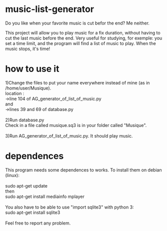 # music-list-generator

   Do you like when your favorite music is cut befor the end? Me neither.

   This project will allow you to play music for a fix duration, without having to cut the last music before the end. Very useful for studying, for exemple: you set a time limit, and the program will find a list of music to play. When the music stops, it's time!

# how to use it
1)Change the files to put your name everywhere instead of mine (as in /home/user/Musique).\
location : \
->line 104 of AG_generator_of_list_of_music.py\
and\
->lines 39 and 69 of database.py\
\
2)Run database.py\
Check in a file called musique.sq3 is in your folder called "Musique".\
\
3)Run AG_generator_of_list_of_music.py. It should play music.

# dependences
   This program needs some dependences to works. To install them on debian (linux):\
\
sudo apt-get update\
then\
sudo apt-get install mediainfo mplayer\
\
You also have to be able to use "import sqlite3" with python 3:\
sudo apt-get install sqlite3\
\
Feel free to report any problem.
